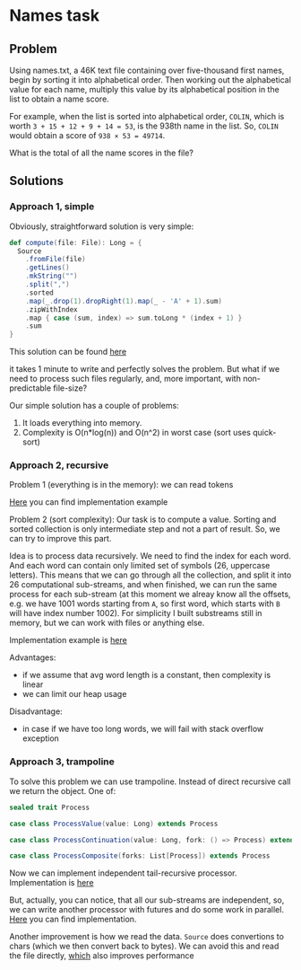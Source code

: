 # Names task

## Problem
Using names.txt, a 46K text file containing over five-thousand first names, begin by sorting it into alphabetical order. Then working out the alphabetical value for each name, multiply this value by its alphabetical position in the list to obtain a name score.

For example, when the list is sorted into alphabetical order, `COLIN`, which is worth `3 + 15 + 12 + 9 + 14 = 53`, is the 938th name in the list. So, `COLIN` would obtain a score of `938 × 53 = 49714`.

What is the total of all the name scores in the file?

## Solutions

### Approach 1, simple

Obviously, straightforward solution is very simple:

```scala
def compute(file: File): Long = {
  Source
    .fromFile(file)
    .getLines()
    .mkString("")
    .split(",")
    .sorted
    .map(_.drop(1).dropRight(1).map(_ - 'A' + 1).sum)
    .zipWithIndex
    .map { case (sum, index) => sum.toLong * (index + 1) }
    .sum
}
```

This solution can be found [here](https://github.com/ximera239/cv/blob/main/modules/core/src/main/scala/com/zhoga/cv/problems/names/NamesApproach1Simple.scala)

it takes 1 minute to write and perfectly solves the problem. But what if we need to process such files regularly, and, more important, with non-predictable file-size?

Our simple solution has a couple of problems:

1. It loads everything into memory.
2. Complexity is O(n*log(n)) and O(n^2) in worst case (sort uses quick-sort)

### Approach 2, recursive

Problem 1 (everything is in the memory): we can read tokens

[Here](https://github.com/ximera239/cv/blob/main/modules/core/src/main/scala/com/zhoga/cv/problems/names/Utils.scala#L28) you can find implementation example

Problem 2 (sort complexity): Our task is to compute a value. Sorting and sorted collection is only intermediate step and not a part of result. So, we can try to improve this part. 

Idea is to process data recursively. We need to find the index for each word. And each word can contain only limited set of symbols (26, uppercase letters). This means that we can go through all the collection, and split it into 26 computational sub-streams, and when finished, we can run the same process for each sub-stream (at this moment we alreay know all the offsets, e.g. we have 1001 words starting from `A`, so first word, which starts with `B` will have index number 1002). For simplicity I built substreams still in memory, but we can work with files or anything else.

Implementation example is [here](https://github.com/ximera239/cv/blob/main/modules/core/src/main/scala/com/zhoga/cv/problems/names/NamesApproach2.scala#L22)

Advantages:

- if we assume that avg word length is a constant, then complexity is linear
- we can limit our heap usage

Disadvantage:

- in case if we have too long words, we will fail with stack overflow exception

### Approach 3, trampoline

To solve this problem we can use trampoline. Instead of direct recursive call we return the object. One of:

```scala
sealed trait Process

case class ProcessValue(value: Long) extends Process

case class ProcessContinuation(value: Long, fork: () => Process) extends Process

case class ProcessComposite(forks: List[Process]) extends Process
```

Now we can implement independent tail-recursive processor. Implementation is [here](https://github.com/ximera239/cv/blob/main/modules/core/src/main/scala/com/zhoga/cv/problems/names/NamesApproach3.scala#L115)

But, actually, you can notice, that all our sub-streams are independent, so, we can write another processor with futures and do some work in parallel. [Here](https://github.com/ximera239/cv/blob/main/modules/core/src/main/scala/com/zhoga/cv/problems/names/NamesApproach3.scala#L96) you can find implementation.

Another improvement is how we read the data. `Source` does convertions to chars (which we then convert back to bytes). We can avoid this and read the file directly, [which](https://github.com/ximera239/cv/blob/main/modules/core/src/main/scala/com/zhoga/cv/problems/names/Utils.scala#L72C1) also improves performance